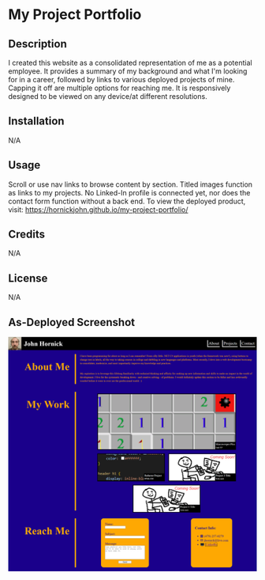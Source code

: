 # My Project Portfolio

## Description

I created this website as a consolidated representation of me as a potential employee. It provides a summary of my background and what I'm looking for in a career, followed by links to various deployed projects of mine. Capping it off are multiple options for reaching me. It is responsively designed to be viewed on any device/at different resolutions.

## Installation

N/A

## Usage

Scroll or use nav links to browse content by section. Titled images function as links to my projects. No Linked-In profile is connected yet, nor does the contact form function without a back end. To view the deployed product, visit: https://hornickjohn.github.io/my-project-portfolio/

## Credits

N/A

## License

N/A

## As-Deployed Screenshot

![Image of Website](./assets/images/final-screenshot.png)